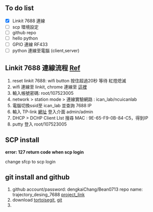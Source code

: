 ## To do list

- [x] Linkit 7688 連線
- [ ] scp 環境設定
- [ ] github repo
- [ ] hello python
- [ ] GPIO 連線 RF433
- [ ] python 連線至電腦 (client,server)

## Linkit 7688 連線流程 [Ref](http://www.tyes.tc.edu.tw/share/105learn/LinkIt7688.pdf)

1. reset linkit 7688: wifi button 按住超過20秒 等待 紅燈熄滅
2. wifi 連線至 linkit, chrome 連線至 [這裡](192.168.100.1)
3. 輸入帳號密碼: root/107523005
4. network > station mode > 連線實驗網路 : ican_lab/ncuicanlab
5. 電腦切換ssid至 ican_lab 並查詢 7688 IP
6. 輸入 TP-link [網址](192.168.0.1) 登入介面 admin/admin
7. DHCP > DCHP Client LIst 搜尋 MAC : 9E-65-F9-0B-84-C5，得到IP
8. putty 登入 root/107523005

## SCP install

 **error: 127 return code when scp login**

change sfcp to scp login

## git install and github

1. github account/password: dengkaiChang/Bean0713
   repo name: trajectory_desing_7688 [project_link](https://github.com/dengkaichang/trajectory_design_7688.git)
2. download [tortoisegit](https://tortoisegit.org/download/), [git](https://gitforwindows.org/)
3. 











